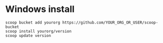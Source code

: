 # Windows install

    scoop bucket add yourorg https://github.com/YOUR_ORG_OR_USER/scoop-bucket
    scoop install yourorg/version
    scoop update version